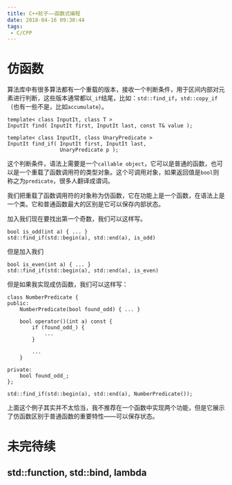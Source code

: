 ```yaml
---
title: C++轮子——函数式编程
date: 2018-04-16 09:30:44
tags:
 - C/CPP
---
```


# 仿函数

算法库中有很多算法都有一个重载的版本，接收一个判断条件，用于区间内部对元素进行判断，这些版本通常都以`_if`结尾，比如：`std::find_if`，`std::copy_if`（也有一些不是，比如`accumulate`）。

```
template< class InputIt, class T >
InputIt find( InputIt first, InputIt last, const T& value );

template< class InputIt, class UnaryPredicate >
InputIt find_if( InputIt first, InputIt last,
                 UnaryPredicate p );
```

这个判断条件，语法上需要是一个`callable object`，它可以是普通的函数，也可以是一个重载了函数调用符的类型对象。这个可调用对象，如果返回值是`bool`则称之为`predicate`，很多人翻译成谓词。

我们把重载了函数调用符的对象称为仿函数，它在功能上是一个函数，在语法上是一个类。它和普通函数最大的区别是它可以保存内部状态。

加入我们现在要找出第一个奇数，我们可以这样写。

```
bool is_odd(int a) { ... }
std::find_if(std::begin(a), std::end(a), is_odd)
```

但是加入我们

```
bool is_even(int a) { ... }
std::find_if(std::begin(a), std::end(a), is_even)
```

但是如果我实现成仿函数，我们可以这样写：

```
class NumberPredicate {
public:
    NumberPredicate(bool found_odd) { ... }

    bool operator()(int a) const {
        if (found_odd_) {
            ...
        }

        ...
    }

private:
    bool found_odd_;
};

std::find_if(std::begin(a), std::end(a), NumberPredicate());
```

上面这个例子其实并不太恰当，我不推荐在一个函数中实现两个功能，但是它展示了仿函数区别于普通函数的重要特性——可以保存状态。

# 未完待续

## std::function, std::bind, lambda

